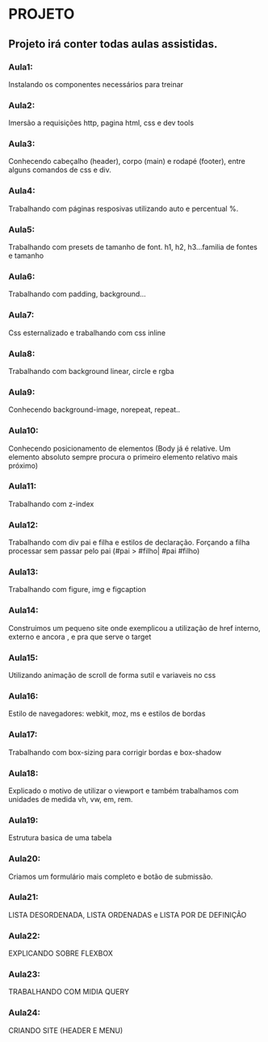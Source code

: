 # PROJETO 
## Projeto irá conter todas aulas assistidas.
### Aula1: 
Instalando os componentes necessários para treinar
### Aula2: 
Imersão a requisições http, pagina html, css e dev tools
### Aula3: 
Conhecendo cabeçalho (header), corpo (main) e rodapé (footer), entre alguns comandos de css e div.
### Aula4:
Trabalhando com páginas resposivas utilizando auto e percentual %.

### Aula5:
Trabalhando com presets de tamanho de font. h1, h2, h3...familia de fontes e tamanho

### Aula6:
Trabalhando com padding, background...

### Aula7:
Css esternalizado e trabalhando com css inline

### Aula8:
Trabalhando com background linear, circle e rgba

### Aula9:
Conhecendo background-image, norepeat, repeat..

### Aula10:
Conhecendo posicionamento de elementos (Body já é relative. Um elemento absoluto sempre procura o primeiro elemento relativo mais próximo)

### Aula11:
Trabalhando com z-index

### Aula12:
Trabalhando com div pai e filha e estilos de declaração. Forçando a filha processar sem passar pelo pai (#pai > #filho| #pai #filho)

### Aula13:
Trabalhando com figure, img e figcaption

### Aula14:
Construimos um pequeno site onde exemplicou a utilização de href interno, externo e ancora , e pra que serve o target

### Aula15:
Utilizando animação de scroll de forma sutil e variaveis no css

### Aula16:
Estilo de navegadores: webkit, moz,  ms e estilos de bordas

### Aula17:
Trabalhando com box-sizing para corrigir bordas e box-shadow

### Aula18:
Explicado o motivo de utilizar o viewport e também trabalhamos com unidades de medida vh, vw, em, rem.

### Aula19:
Estrutura basica de uma tabela

### Aula20:
Criamos um formulário mais completo e botão de submissão.

### Aula21:
LISTA DESORDENADA, LISTA ORDENADAS e LISTA POR DE DEFINIÇÃO

### Aula22:
EXPLICANDO SOBRE FLEXBOX

### Aula23:
TRABALHANDO COM MIDIA QUERY

### Aula24:
CRIANDO SITE (HEADER E MENU)